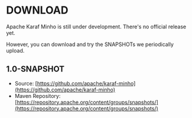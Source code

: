 # DOWNLOAD

Apache Karaf Minho is still under development. There's no official release yet.

However, you can download and try the SNAPSHOTs we periodically upload.

## 1.0-SNAPSHOT

* Source: [https://github.com/apache/karaf-minho](https://github.com/apache/karaf-minho)
* Maven Repository: [https://repository.apache.org/content/groups/snapshots/](https://repository.apache.org/content/groups/snapshots/)
